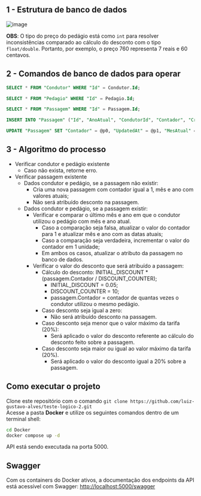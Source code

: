 ## 1 - Estrutura de banco de dados
![image](https://github.com/luiz-gustavo-alves/teste-logico-2/assets/114351018/11f49408-c7e5-43da-bce5-667f1defa609)

**OBS**: O tipo do preço do pedágio está como `int` para resolver inconsistências comparado ao cálculo do desconto com o tipo `float/double`. Portanto, por exemplo, o preço 760 representa 7 reais e 60 centavos.

## 2 - Comandos de banco de dados para operar
```sql
SELECT * FROM "Condutor" WHERE "Id" = Condutor.Id;

SELECT * FROM "Pedagio" WHERE "Id" = Pedagio.Id;

SELECT * FROM "Passagem" WHERE "Id" = Passagem.Id;

INSERT INTO "Passagem" ("Id", "AnoAtual", "CondutorId", "Contador", "CreatedAt", "MesAtual", "PedagioId", "UpdatedAt") VALUES (@p0, @p1, @p2, @p3, @p4, @p5, @p6, @p7);

UPDATE "Passagem" SET "Contador" = @p0, "UpdatedAt" = @p1, "MesAtual" = @p2, "AnoAtual" = @p3 WHERE "Id" = Passagem.Id;
```

## 3 - Algoritmo do processo
- Verificar condutor e pedágio existente
  - Caso não exista, retorne erro. 
- Verificar passagem existente
  - Dados condutor e pedágio, se a passagem não existir:
    - Cria uma nova passagem com contador igual a 1, mês e ano com valores atuais;
    - Não será atribuído desconto na passagem.
  - Dados condutor e pedágio, se a passagem existir:
    - Verificar e comparar o último mês e ano em que o condutor utilizou o pedágio com mês e ano atual.
      - Caso a comparação seja falsa, atualizar o valor do contador para 1 e atualizar mês e ano com as datas atuais;
      - Caso a comparação seja verdadeira, incrementar o valor do contador em 1 unidade;
      - Em ambos os casos, atualizar o atributo da passagem no banco de dados.
    - Verificar o valor do desconto que será atribuído a passagem:
      - Cálculo do desconto: INITIAL_DISCOUNT * (passagem.Contador / DISCOUNT_COUNTER);
        - INITIAL_DISCOUNT = 0.05;
        - DISCOUNT_COUNTER = 10;
        - passagem.Contador = contador de quantas vezes o condutor utilizou o mesmo pedágio.
      - Caso desconto seja igual a zero:
        - Não será atribuído desconto na passagem.
      - Caso desconto seja menor que o valor máximo da tarifa (20%):
        - Será aplicado o valor do desconto referente ao cálculo do desconto feito sobre a passagem.
      - Caso desconto seja maior ou igual ao valor máximo da tarifa (20%).
        - Será aplicado o valor do desconto igual a 20% sobre a passagem.

## Como executar o projeto
Clone este repositório com o comando `git clone https://github.com/luiz-gustavo-alves/teste-logico-2.git`
<br>
Acesse a pasta **Docker** e utilize os seguintes comandos dentro de um terminal shell:
```bash
cd Docker
docker compose up -d
```
API está sendo executada na porta 5000.

## Swagger
Com os containers do Docker ativos, a documentação dos endpoints da API está acessível com Swagger: [http://localhost:5000/swagger](http://localhost:5000/swagger)

